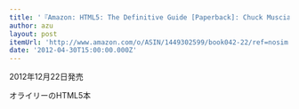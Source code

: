 ```yaml
---
title: '『Amazon: HTML5: The Definitive Guide [Paperback]: Chuck Musciano, Bill Kennedy, Estelle Weyl』'
author: azu
layout: post
itemUrl: 'http://www.amazon.com/o/ASIN/1449302599/book042-22/ref=nosim'
date: '2012-04-30T15:00:00.000Z'
---
```

2012年12月22日発売

オライリーのHTML5本
